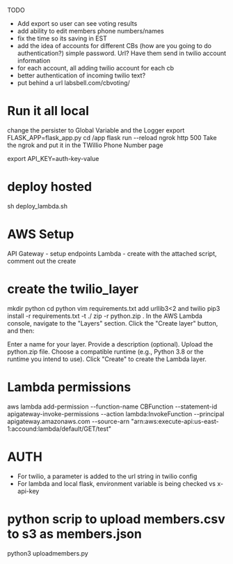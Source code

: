 TODO
* Add export so user can see voting results
* add ability to edit members phone numbers/names
* fix the time so its saving in EST
* add the idea of accounts for different CBs (how are you going to do authentication?) simple password. Url? Have them send in twilio account information
* for each account, all adding twilio account for each cb
* better authentication of incoming twilio text? 
* put behind a url labsbell.com/cbvoting/ 


# Run it all local

change the persister to Global Variable and the Logger
export FLASK_APP=flask_app.py
cd /app
flask run --reload
ngrok http 500
Take the ngrok and put it in the TWillio Phone Number page

export API_KEY=auth-key-value


# deploy hosted
sh deploy_lambda.sh 


# AWS Setup

API Gateway - setup endpoints
Lambda - create with the attached script, comment out the create


# create the twilio_layer
mkdir python
cd python
vim requirements.txt add urllib3<2 and twilio
pip3 install -r requirements.txt -t ./
zip -r python.zip .
In the AWS Lambda console, navigate to the "Layers" section. Click the "Create layer" button, and then:

Enter a name for your layer.
Provide a description (optional).
Upload the python.zip file.
Choose a compatible runtime (e.g., Python 3.8 or the runtime you intend to use).
Click "Create" to create the Lambda layer.

# Lambda permissions
aws lambda add-permission --function-name CBFunction --statement-id apigateway-invoke-permissions --action lambda:InvokeFunction --principal apigateway.amazonaws.com --source-arn "arn:aws:execute-api:us-east-1:accound:lambda/default/GET/test"

# AUTH
* For twilio, a parameter is added to the url string in twilio config
* For lambda and local flask, environment variable is being checked vs x-api-key

# python scrip to upload members.csv to s3 as members.json
python3 uploadmembers.py